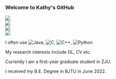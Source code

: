 ### Welcome to Kathy's GitHub
<div align="left"> <img src="https://visitor-badge.glitch.me/badge?page_id=Katherine121" /> </div>

<div align="left"> <img src="https://github-readme-stats.vercel.app/api?username=Katherine121&show_icons=true&theme=tokyonight" /> </div>

<div align="left"> <img src="https://github-readme-streak-stats.herokuapp.com/?user=Katherine121" /> </div>

<div align="left"> <img src="https://github-readme-stats.vercel.app/api/top-langs/?username=Katherine121&theme=graywhite" /> </div>

I often use ![Java](https://img.shields.io/badge/-Java-3f4441?style=plastic&logo=Java), ![C](https://img.shields.io/badge/-C-8fcfd1?style=plastic&logo=C), ![C++](https://img.shields.io/badge/-C%2B%2B-8fcfd1?style=plastic&logo=C%2B%2B), ![Python](https://img.shields.io/badge/-Python-8fcfd1?style=plastic&logo=Python)

My research interests include DL, CV etc.

Currently I am a first-year graduate student in ZJU.

I received my B.E. Degree in BJTU in June 2022.
